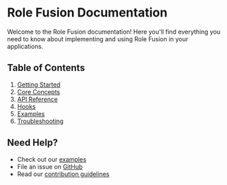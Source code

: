 # Role Fusion Documentation

Welcome to the Role Fusion documentation! Here you'll find everything you need to know about implementing and using Role Fusion in your applications.

## Table of Contents

1. [Getting Started](./getting-started.md)
2. [Core Concepts](./core-concepts.md)
3. [API Reference](./api-reference.md)
4. [Hooks](./hooks.md)
5. [Examples](./examples.md)
6. [Troubleshooting](./troubleshooting.md)

## Need Help?

- Check out our [examples](./examples.md)
- File an issue on [GitHub](https://github.com/yourusername/role-fusion/issues)
- Read our [contribution guidelines](../CONTRIBUTING.md)
